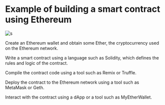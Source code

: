 # Example of building a smart contract using Ethereum

![s](https://github.com/PraveenNanda124/Technical-blogs/assets/116082827/1ec600dc-806f-4dab-a84d-dfbbf7b7162e)


Create an Ethereum wallet and obtain some Ether, the cryptocurrency used on the Ethereum network.

Write a smart contract using a language such as Solidity, which defines the rules and logic of the contract.

Compile the contract code using a tool such as Remix or Truffle.

Deploy the contract to the Ethereum network using a tool such as MetaMask or Geth.

Interact with the contract using a dApp or a tool such as MyEtherWallet.
